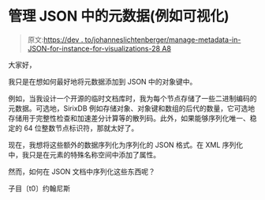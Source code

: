 # 管理 JSON 中的元数据(例如可视化)

> 原文:[https://dev . to/johanneslichtenberger/manage-metadata-in-JSON-for-instance-for-visualizations-28 A8](https://dev.to/johanneslichtenberger/manage-metadata-in-json-for-instance-for-visualizations-28a8)

大家好，

我只是在想如何最好地将元数据添加到 JSON 中的对象键中。

例如，当我设计一个开源的临时文档库时，我为每个节点存储了一些二进制编码的元数据。可选地，SirixDB 例如存储对象、对象键和数组的后代的数量，它可选地存储用于完整性检查和加速差分计算等的散列码。此外，如果能够序列化唯一、稳定的 64 位整数节点标识符，那就太好了。

现在，我想将这些额外的数据序列化为序列化的 JSON 格式。在 XML 序列化中，我只是在元素的特殊名称空间中添加了属性。

然而，如何在 JSON 文档中序列化这些东西呢？

子目〔t0〕约翰尼斯